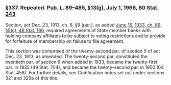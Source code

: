 ### §337. Repealed. [Pub. L. 89–485, §13(g), July 1, 1966, 80 Stat. 243](/statviewer.htm?volume=80&page=243) ###

Section, act Dec. 23, 1913, ch. 6, §9 (par.), as added [June 16, 1933, ch. 89, §5(c), 48 Stat. 166](/statviewer.htm?volume=48&page=166), required agreements of State member banks with holding company affiliates to be subject to voting restrictions and to provide for forfeiture of membership on failure to file agreement.

This section was comprised of the twenty-second par. of section 9 of act Dec. 23, 1913, as amended. The twenty-second par. constituted the twentieth par. of section 9 when added in 1933, became the twenty-first par. in 1935 (49 Stat. 704), and became the twenty-second par. in 1950 (64 Stat. 458). For further details, see Codification notes set out under sections 321 and 329a of this title.